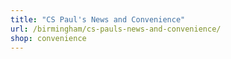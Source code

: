 ```yaml
---
title: "CS Paul's News and Convenience"
url: /birmingham/cs-pauls-news-and-convenience/
shop: convenience
---
```

